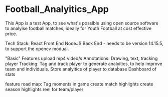 # Football_Analyitics_App
This App is a test App, to see what's possible using open source software to analyise football matches, ideally for Youth Football at cost effective price.

Tech Stack: 
React Front End
NodeJS Back End - needs to be version 14.15.5, to support the opencv modual.


"Basic" Features
upload mp4 video/s
Annotations: Drawing, text, tracking player
Tracking: Tag and track player to generate analyitics, to help improve team and individuals.
Store analyitics of player to database
Dashboard of stats

feature road map:
Tag moments in game
create match highlights
create season highlights reel for team/player
